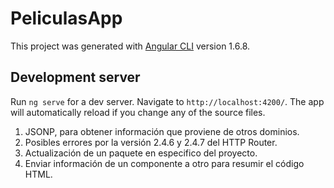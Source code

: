 # PeliculasApp

This project was generated with [Angular CLI](https://github.com/angular/angular-cli) version 1.6.8.

## Development server

Run `ng serve` for a dev server. Navigate to `http://localhost:4200/`. The app will automatically reload if you change any of the source files.

1. JSONP, para obtener información que proviene de otros dominios.
2. Posibles errores por la versión 2.4.6 y 2.4.7 del HTTP Router.
3. Actualización de un paquete en especifico del proyecto.
4. Enviar información de un componente a otro para resumir el código HTML.
